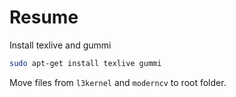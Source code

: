 Resume
======

Install texlive and gummi
```bash
sudo apt-get install texlive gummi
```
Move files from `l3kernel` and `moderncv` to root folder.
